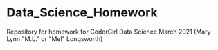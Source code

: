 # Data_Science_Homework
Repository for homework for CoderGirl Data Science March 2021
(Mary Lynn "M.L." or "Mel" Longsworth)